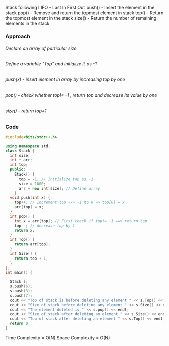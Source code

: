 Stack following LIFO - Last In First Out
push() - Insert the element in the stack
pop() - Remove and return the topmost element in stack
top() - Return the topmost element in the stack 
size() - Return the number of remaining elements in the stack 
### Approach 
###### Declare an array of particular size 
###### Define a variable "Top" and initialize it as -1 
###### push(x) - insert element in array by increasing top by one
###### pop() - check whether top!= -1 , return top and decrease its value by one 
###### size() - return top+1

### Code 

```cpp
#include<bits/stdc++.h>

using namespace std;
class Stack {
  int size;
  int * arr;
  int top;
  public:
    Stack() {
      top = -1; // Initialize top as -1 
      size = 1000; 
      arr = new int[size]; // Define array 
    }
  void push(int x) {
    top++; // Increment top --> -1 to 0 => top[0] = x
    arr[top] = x;
  }
  int pop() {
    int x = arr[top]; // First check if top!= -1 ==> return top 
    top--; // decrease top by 1 
    return x;
  }
  int Top() {
    return arr[top];
  }
  int Size() {
    return top + 1;
  }
};
int main() {

  Stack s;
  s.push(6);
  s.push(3);
  s.push(7);
  cout << "Top of stack is before deleting any element " << s.Top() << endl;
  cout << "Size of stack before deleting any element " << s.Size() << endl;
  cout << "The element deleted is " << s.pop() << endl;
  cout << "Size of stack after deleting an element " << s.Size() << endl;
  cout << "Top of stack after deleting an element " << s.Top() << endl;
  return 0;
}
```


Time Complexity = O(N)
Space Complexity = O(N)